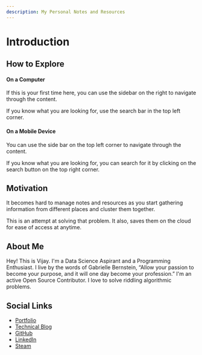 ```yaml
---
description: My Personal Notes and Resources
---
```


# Introduction

## How to Explore

#### On a Computer

If this is your first time here, you can use the sidebar on the right to navigate through the content. 

If you know what you are looking for, use the search bar in the top left corner.

#### On a Mobile Device

You can use the side bar on the top left corner to navigate through the content.

If you know what you are looking for, you can search for it by clicking on the search button on the top right corner.

## Motivation

It becomes hard to manage notes and resources as you start gathering information from different places and cluster them together. 

This is an attempt at solving that problem. It also,  saves them on the cloud for ease of access at anytime. 

## About Me

Hey! This is Vijay. I'm a Data Science Aspirant and a Programming Enthusiast. I live by the words of Gabrielle Bernstein, “Allow your passion to become your purpose, and it will one day become your profession.” I'm an active Open Source Contributor. I love to solve riddling algorithmic problems. 

## Social Links

* [Portfolio](www.vijaybalaji.social)
* [Technical Blog](https://svijayb.github.io/Blog)
* [GitHub](https://github.com/SVijayB)
* [LinkedIn](https://www.linkedin.com/in/vijay-balaji-s-260010186/)
* [Steam](https://steamcommunity.com/id/strangelychaotic/)







